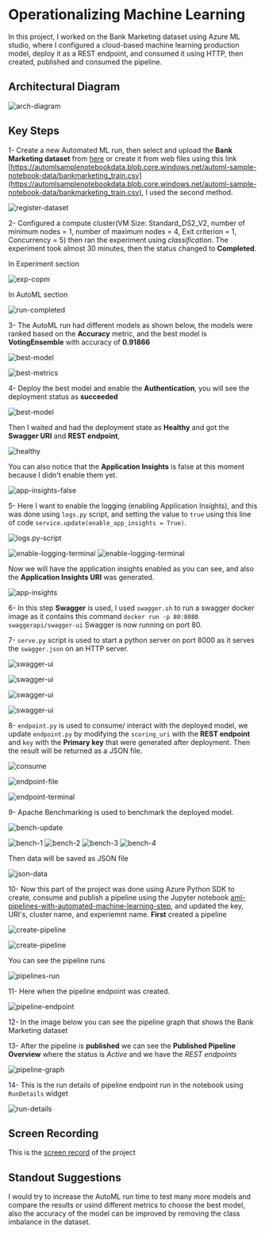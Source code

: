 
# Operationalizing Machine Learning 

In this project, I worked on the Bank Marketing dataset using Azure ML studio, where I  configured a cloud-based machine learning production model, deploy it as a REST endpoint, and consumed it using HTTP, then created, published and consumed the pipeline.


## Architectural Diagram
![arch-diagram](images/Architectural-Diagram.png)

## Key Steps

1- Create a new Automated ML run, then select and upload the **Bank Marketing dataset** from [here](https://automlsamplenotebookdata.blob.core.windows.net/automl-sample-notebook-data/bankmarketing_train.csv) or create it from web files using this link [https://automlsamplenotebookdata.blob.core.windows.net/automl-sample-notebook-data/bankmarketing_train.csv](https://automlsamplenotebookdata.blob.core.windows.net/automl-sample-notebook-data/bankmarketing_train.csv), I used the second method.


![register-dataset](/images/registered-dataset.PNG)


2- Configured a compute cluster(VM Size: Standard_DS2_V2, number of minimum nodes = 1, number of maximum nodes = 4, Exit criterion = 1, Concurrency = 5) then ran the experiment using *classification*.
The experiment took almost 30 minutes, then the status changed to **Completed**.

In Experiment section

![exp-copm](completed-in-exp-section.PNG)

In AutoML section

![run-completed](images/automl-exp-completed.PNG)


3- The AutoML run had different models as shown below, the models were ranked based on the **Accuracy** metric, and the best model is **VotingEnsemble** with accuracy of **0.91866**


![best-model](images/best-model.PNG)

![best-metrics](images/run-metrics-best-model.PNG)


4- Deploy the best model and enable the **Authentication**, you will see the deployment status as **succeeded** 


![best-model](images/best-moel-deployed.PNG)


Then I waited and had the deployment state as **Healthy** and got the **Swagger URI** and **REST endpoint**,


![healthy](images/healthy-deploy.PNG)


You can also notice that the **Application Insights** is false at this moment because I didn't enable them yet.


![app-insights-false](images/app-insights-false.PNG)


5- Here I want to enable the logging (enabling Application Insights), and this was done using `logs.py` script, and setting the value to `true` using this line of code `service.update(enable_app_insights = True)`.


![logs.py-script](images/logs-update.PNG)

![enable-logging-terminal](images/logs-1.PNG)
![enable-logging-terminal](images/logs-2.PNG)


Now we will have the application insights enabled as you can see, and also the **Application Insights URI** was generated.


![app-insights](images/app-insights.PNG)


6- In this step **Swagger** is used, I used `swagger.sh` to run a swagger docker image as it contains this command `docker run -p 80:8080 swaggerapi/swagger-ui` Swagger is now running on port 80.


7- `serve.py` script is used to start a python server on port 8000 as it serves the `swagger.json` on an HTTP server. 


![swagger-ui](images/swagger-ui.PNG)

![swagger-ui](images/post-swagger.PNG)

![swagger-ui](images/post-swagger-2.PNG)

![swagger-ui](images/post-swagger-3.PNG)


8- `endpoint.py` is used to consume/ interact with the deployed model, we update `endpoint.py` by modifying the `scoring_uri` with the **REST endpoint** and `key` with the **Primary key** that were generated after deployment.
Then the result will be returned as a JSON file.


![consume](images/consume-deploy.PNG)

![endpoint-file](/images/endpoint-update.PNG)

![endpoint-terminal](/images/endpoint.PNG)


9- Apache Benchmarking is used to benchmark the deployed model.


![bench-update](images/bench-update.PNG)

![bench-1](images/bench-1.PNG)
![bench-2](images/bench-2.PNG)
![bench-3](images/bench-3.PNG)
![bench-4](images/bench-4.PNG)


Then data will be saved as JSON file

![json-data](images/data-json.PNG)


10- Now this part of the project was done using Azure Python SDK to create, consume and publish a pipeline using the Jupyter notebook [aml-pipelines-with-automated-machine-learning-step](https://github.com/fati-ma/nd00333_AZMLND_C2/blob/master/aml-pipelines-with-automated-machine-learning-step%20(2).ipynb), and updated the key, URI's, cluster name, and experiemnt name.
**First** created a pipeline 


![create-pipeline](images/pipeline-created.PNG)

![create-pipeline](images/pipeline-created-2.PNG)


You can see the pipeline runs 


![pipelines-run](/images/pipleines-runs-last.PNG)


11- Here when the pipeline endpoint was created.


![pipeline-endpoint](images/pipeline-endpoint.PNG)


12- In the image below you can see the pipeline graph that shows the Bank Marketing dataset


13- After the pipeline is **published** we can see the **Published Pipeline Overview** where the status is *Active* and we have the *REST endpoints*


![pipeline-graph](images/pipeline-endpoint-graph.PNG)


14- This is the run details of pipeline endpoint run in the notebook using `RunDetails` widget


![run-details](images/runDetails.PNG)


## Screen Recording

This is the [screen record](https://drive.google.com/file/d/1HtMxSrD0viGXShNBoAexjr8OOINj7iR7/view?usp=sharing) of the project

## Standout Suggestions

I would try to increase the AutoML run time to test many more models and compare the results or usind different metrics to choose the best model, also the accuracy of the model can be improved by removing the class imbalance in the dataset.

